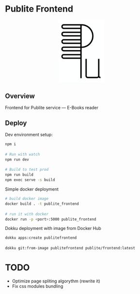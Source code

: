 # Publite Frontend

<p align="center">
  <img src="https://github.com/publite/frontend/raw/main/logo.svg" alt="Publite logo" width="150px">
</p>

## Overview

Frontend for Publite service — E-Books reader

## Deploy

Dev environment setup:

```bash
npm i

# Run with watch
npm run dev

# Build to test prod
npm run build
npm exec serve -s build
```

Simple docker deployment

```bash
# build docker image
docker build . -t publite_frontend

# run it with docker
docker run -p <port>:5000 publite_frontend
```

Dokku deployment with image from Docker Hub

```bash
dokku apps:create publitefrontend

dokku git:from-image publitefrontend publite/frontend:latest
```

# TODO

- Optimize page spliting algorythm (rewrite it)
- Fix css modules bundling
